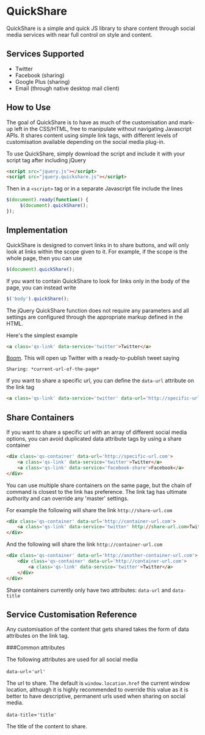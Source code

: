 QuickShare
==========

QuickShare is a simple and quick JS library to share content through social media services with near full control on style and content.

Services Supported
------------------

* Twitter
* Facebook (sharing)
* Google Plus (sharing)
* Email (through native desktop mail client)

How to Use
--------------

The goal of QuickShare is to have as much of the customisation and mark-up left in the CSS/HTML, free to manipulate without navigating Javascript APIs. It shares content using simple link tags, with different levels of customisation available depending on the social media plug-in.

To use QuickShare, simply download the script and include it with your script tag after including jQuery
```html
<script src="jquery.js"></script>
<script src="jquery.quickshare.js"></script>
```

Then in a `<script>` tag or in a separate Javascript file include the lines

```javascript
$(document).ready(function() {
	 $(document).quickShare();
});
```

Implementation
---------

QuickShare is designed to convert links in to share buttons, and will only look at links within the scope given to it. For example, if the scope is the whole page, then you can use

```javascript
$(document).quickShare();
```

If you want to contain QuickShare to look for links only in the body of the page, you can instead write

```javascript
$('body').quickShare();
```

The jQuery QuickShare function does not require any parameters and all settings are configured through the appropriate markup defined in the HTML.


Here's the simplest example

```html
<a class='qs-link' data-service='twitter'>Twitter</a>
```

[Boom](https://twitter.com/intent/tweet?url=https%3A//github.com/Upstatement/quickshare&text=Sharing%3A%20). This will open up Twitter with a ready-to-publish tweet saying

	Sharing: *current-url-of-the-page*

If you want to share a specific url, you can define the `data-url` attribute on the link tag

```html
<a class='qs-link' data-service='twitter' data-url='http://specific-url.com'>Twitter</a>
```

Share Containers
-----------------

If you want to share a specific url with an array of different social media options, you can avoid duplicated data attribute tags by using a share container

```html
<div class='qs-container' data-url='http://specific-url.com'>
	<a class='qs-link' data-service='twitter'>Twitter</a>
	<a class='qs-link' data-service='facebook-share'>Facebook</a>
</div>
```

You can use multiple share containers on the same page, but the chain of command is closest to the link has preference. The link tag has ultimate authority and can override any 'master' settings.

For example the following will share the link `http://share-url.com`

```html
<div class='qs-container' data-url='http://container-url.com'>
	<a class='qs-link' data-service='twitter' http://share-url.com>Twitter</a>
</div>
```

And the following will share the link `http://container-url.com`

```html
<div class='qs-container' data-url='http://another-container-url.com'>
	<div class='qs-container' data-url='http://container-url.com'>
		<a class='qs-link' data-service='twitter'>Twitter</a>
	</div>
</div>
```

Share containers currently only have two attributes: `data-url` and `data-title`

Service Customisation Reference
-------------------------------

Any customisation of the content that gets shared takes the form of data attributes on the link tag.

###Common attributes

The following attributes are used for all social media

`data-url`=`'url'`

The url to share. The default is `window.location.href` the current window location, although it is highly recommended to override this value as it is better to have descriptive, permanent urls used when sharing on social media.

`data-title`=`'title'`

The title of the content to share.

